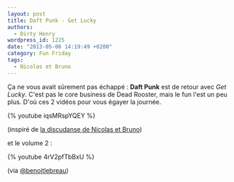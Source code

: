 ```yaml
---
layout: post
title: Daft Punk - Get Lucky
authors:
  - Dirty Henry
wordpress_id: 1225
date: "2013-05-06 14:19:49 +0200"
category: Fun Friday
tags:
  - Nicolas et Bruno
---
```


Ça ne vous avait sûrement pas échappé : **Daft Punk** est de retour avec _Get
Lucky_. C'est pas le core business de Dead Rooster, mais le fun l'est un peu
plus. D'où ces 2 vidéos pour vous égayer la journée.

{% youtube iqsMRspYQEY %}

(inspiré de [la discudanse de Nicolas et Bruno][1])

et le volume 2 :

{% youtube 4rV2pfTbBxU %}

(via [@benoitlebreau][2])

[1]: https://youtu.be/UAJpHiCz_Pk "Discudance"
[2]: https://twitter.com/benoitlebreau/
